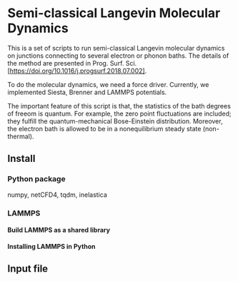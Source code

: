 # Semi-classical Langevin Molecular Dynamics

This is a set of scripts to run semi-classical Langevin molecular dynamics on junctions connecting to several electron or phonon baths. The details of the method are presented in Prog. Surf. Sci. [<https://doi.org/10.1016/j.progsurf.2018.07.002]>.

To do the molecular dynamics, we need a force driver. Currently, we implemented Siesta, Brenner and LAMMPS potentials.

The important feature of this script is that, the statistics of the bath degrees of freeom is quantum. For example, the zero point fluctuations are included; they fulfill the quantum-mechanical Bose-Einstein distribution. Moreover, the electron bath is allowed to be in a nonequilibrium steady state (non-thermal).

## Install

### Python package

numpy, netCFD4, tqdm, inelastica

### LAMMPS

#### Build LAMMPS as a shared library

#### Installing LAMMPS in Python

## Input file

